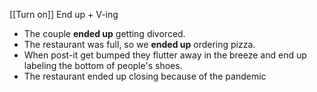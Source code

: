 [[Turn on]]
End up + V-ing

* The couple **ended up** getting divorced.
* The restaurant was full, so we **ended up** ordering pizza.
* When post-it get bumped they flutter away in the breeze and end up labeling the bottom of people's shoes.
* The restaurant ended up closing because of the pandemic 



